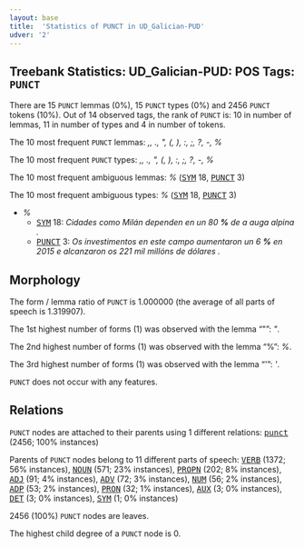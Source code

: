 ```yaml
---
layout: base
title:  'Statistics of PUNCT in UD_Galician-PUD'
udver: '2'
---
```


## Treebank Statistics: UD_Galician-PUD: POS Tags: `PUNCT`

There are 15 `PUNCT` lemmas (0%), 15 `PUNCT` types (0%) and 2456 `PUNCT` tokens (10%).
Out of 14 observed tags, the rank of `PUNCT` is: 10 in number of lemmas, 11 in number of types and 4 in number of tokens.

The 10 most frequent `PUNCT` lemmas: <em>,, ., ", (, ), :, ;, ?, -, %</em>

The 10 most frequent `PUNCT` types:  <em>,, ., ", (, ), :, ;, ?, -, %</em>

The 10 most frequent ambiguous lemmas: <em>%</em> (<tt><a href="gl_pud-pos-SYM.html">SYM</a></tt> 18, <tt><a href="gl_pud-pos-PUNCT.html">PUNCT</a></tt> 3)

The 10 most frequent ambiguous types:  <em>%</em> (<tt><a href="gl_pud-pos-SYM.html">SYM</a></tt> 18, <tt><a href="gl_pud-pos-PUNCT.html">PUNCT</a></tt> 3)


* <em>%</em>
  * <tt><a href="gl_pud-pos-SYM.html">SYM</a></tt> 18: <em>Cidades como Milán dependen en un 80 <b>%</b> de a auga alpina .</em>
  * <tt><a href="gl_pud-pos-PUNCT.html">PUNCT</a></tt> 3: <em>Os investimentos en este campo aumentaron un 6 <b>%</b> en 2015 e alcanzaron os 221 mil millóns de dólares .</em>

## Morphology

The form / lemma ratio of `PUNCT` is 1.000000 (the average of all parts of speech is 1.319907).

The 1st highest number of forms (1) was observed with the lemma “"”: <em>"</em>.

The 2nd highest number of forms (1) was observed with the lemma “%”: <em>%</em>.

The 3rd highest number of forms (1) was observed with the lemma “'”: <em>'</em>.

`PUNCT` does not occur with any features.


## Relations

`PUNCT` nodes are attached to their parents using 1 different relations: <tt><a href="gl_pud-dep-punct.html">punct</a></tt> (2456; 100% instances)

Parents of `PUNCT` nodes belong to 11 different parts of speech: <tt><a href="gl_pud-pos-VERB.html">VERB</a></tt> (1372; 56% instances), <tt><a href="gl_pud-pos-NOUN.html">NOUN</a></tt> (571; 23% instances), <tt><a href="gl_pud-pos-PROPN.html">PROPN</a></tt> (202; 8% instances), <tt><a href="gl_pud-pos-ADJ.html">ADJ</a></tt> (91; 4% instances), <tt><a href="gl_pud-pos-ADV.html">ADV</a></tt> (72; 3% instances), <tt><a href="gl_pud-pos-NUM.html">NUM</a></tt> (56; 2% instances), <tt><a href="gl_pud-pos-ADP.html">ADP</a></tt> (53; 2% instances), <tt><a href="gl_pud-pos-PRON.html">PRON</a></tt> (32; 1% instances), <tt><a href="gl_pud-pos-AUX.html">AUX</a></tt> (3; 0% instances), <tt><a href="gl_pud-pos-DET.html">DET</a></tt> (3; 0% instances), <tt><a href="gl_pud-pos-SYM.html">SYM</a></tt> (1; 0% instances)

2456 (100%) `PUNCT` nodes are leaves.

The highest child degree of a `PUNCT` node is 0.

